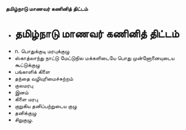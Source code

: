 **தமிழ்நாடு மாணவர் கணினித் திட்டம்**
- # தமிழ்நாடு மாணவர் கணினித் திட்டம்
- n. பொதுக்குடி மரபுக்குழு
- ஸ்காத்லாந்து நாட்டு மேட்டுநில மக்களிடையே பொது முன்னோனையுடைய கூட்டுக்குழு
- பங்காளிக் கிளை
- தந்தை வழியுரிமைச்சுற்றம்
- குலமரபு
- இனம்
- கிளை மரபு
- குறுகிய தனிப்பற்றுடைய குழு
- தனிக்குழு
- சிறுகுழு.

